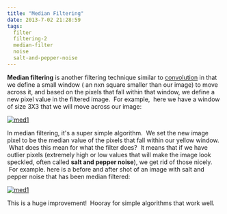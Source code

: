 ```yaml
---
title: "Median Filtering"
date: 2013-7-02 21:28:59
tags:
  filter
  filtering-2
  median-filter
  noise
  salt-and-pepper-noise
---
```



**Median filtering** is another filtering technique similar to [convolution](http://www.vbmis.com/learn/?p=70 "Convolution") in that we define a small window ( an nxn square smaller than our image) to move across it, and based on the pixels that fall within that window, we define a new pixel value in the filtered image.  For example,  here we have a window of size 3X3 that we will move across our image:

[![med1](http://www.vbmis.com/learn/wp-content/uploads/2013/07/med1.png)](http://www.vbmis.com/learn/wp-content/uploads/2013/07/med1.png)

In median filtering, it's a super simple algorithm.  We set the new image pixel to be the median value of the pixels that fall within our yellow window.  What does this mean for what the filter does?  It means that if we have outlier pixels (extremely high or low values that will make the image look speckled, often called **salt and pepper noise**), we get rid of those nicely.  For example. here is a before and after shot of an image with salt and pepper noise that has been median filtered:

[![med1](http://www.vbmis.com/learn/wp-content/uploads/2013/07/med11.png)](http://www.vbmis.com/learn/wp-content/uploads/2013/07/med11.png)

This is a huge improvement!  Hooray for simple algorithms that work well.

 


